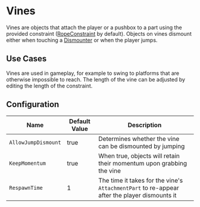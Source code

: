 # Vines

Vines are objects that attach the player or a pushbox to a part using the provided constraint ([RopeConstraint](https://create.roblox.com/docs/reference/engine/classes/RopeConstraint) by default).
Objects on vines dismount either when touching a [Dismounter](dismounters.md) or when the player jumps.

## Use Cases

Vines are used in gameplay, for example to swing to platforms that are otherwise impossible to reach.
The length of the vine can be adjusted by editing the length of the constraint.

## Configuration

| Name | Default Value | Description
|------|---------------|------------
| `AllowJumpDismount` | true | Determines whether the vine can be dismounted by jumping
| `KeepMomentum` | true | When true, objects will retain their momentum upon grabbing the vine
| `RespawnTime` | 1 | The time it takes for the vine's `AttachmentPart` to re-appear after the player dismounts it
